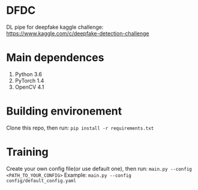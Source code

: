 # DFDC
DL pipe for deepfake kaggle challenge: https://www.kaggle.com/c/deepfake-detection-challenge
# Main dependences
1. Python 3.6
2. PyTorch 1.4
3. OpenCV 4.1
# Building environement
Clone this repo, then run: 
```pip install -r requirements.txt```
# Training
Create your own config file(or use default one), then run:
```main.py --config <PATH_TO_YOUR_CONFIG>```
Example:
```main.py --config config/default_config.yaml```
